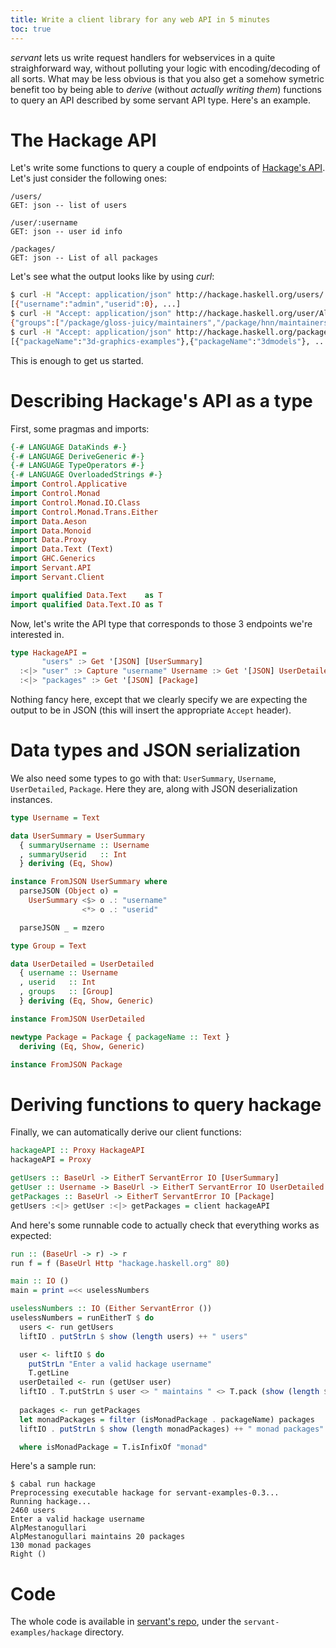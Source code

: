 ```yaml
---
title: Write a client library for any web API in 5 minutes
toc: true
---
```


*servant* lets us write request handlers for webservices in a quite straighforward way, without polluting your logic with encoding/decoding of all sorts. What may be less obvious is that you also get a somehow symetric benefit too by being able to *derive* (without *actually writing them*) functions to query an API described by some servant API type. Here's an example.

# The Hackage API

Let's write some functions to query a couple of endpoints of [Hackage's API](http://hackage.haskell.org/api). Let's just consider the following ones:

```
/users/
GET: json -- list of users

/user/:username
GET: json -- user id info

/packages/
GET: json -- List of all packages
```

Let's see what the output looks like by using *curl*:

``` bash
$ curl -H "Accept: application/json" http://hackage.haskell.org/users/
[{"username":"admin","userid":0}, ...]
$ curl -H "Accept: application/json" http://hackage.haskell.org/user/AlpMestanogullari
{"groups":["/package/gloss-juicy/maintainers","/package/hnn/maintainers","/package/hspec-attoparsec/maintainers","/package/kmeans-vector/maintainers","/package/pastis/maintainers","/package/probable/maintainers","/package/servant-client/maintainers","/package/servant-docs/maintainers","/package/servant-jquery/maintainers","/package/servant-pool/maintainers","/package/servant-postgresql/maintainers","/package/servant-response/maintainers","/package/servant-scotty/maintainers","/package/servant-server/maintainers","/package/servant/maintainers","/package/sitemap/maintainers","/package/statistics-linreg/maintainers","/package/taggy-lens/maintainers","/package/taggy/maintainers","/packages/uploaders"],"username":"AlpMestanogullari","userid":75}
$ curl -H "Accept: application/json" http://hackage.haskell.org/packages/
[{"packageName":"3d-graphics-examples"},{"packageName":"3dmodels"}, ...]
```

This is enough to get us started.

# Describing Hackage's API as a type

First, some pragmas and imports:

``` haskell
{-# LANGUAGE DataKinds #-}
{-# LANGUAGE DeriveGeneric #-}
{-# LANGUAGE TypeOperators #-}
{-# LANGUAGE OverloadedStrings #-}
import Control.Applicative
import Control.Monad
import Control.Monad.IO.Class
import Control.Monad.Trans.Either
import Data.Aeson
import Data.Monoid
import Data.Proxy
import Data.Text (Text)
import GHC.Generics
import Servant.API
import Servant.Client

import qualified Data.Text    as T
import qualified Data.Text.IO as T
```

Now, let's write the API type that corresponds to those 3 endpoints we're interested in.

``` haskell
type HackageAPI =
       "users" :> Get '[JSON] [UserSummary]
  :<|> "user" :> Capture "username" Username :> Get '[JSON] UserDetailed
  :<|> "packages" :> Get '[JSON] [Package]
```

Nothing fancy here, except that we clearly specify
we are expecting the output to be in JSON (this will insert the appropriate `Accept` header).

# Data types and JSON serialization

We also need some types to go with that: `UserSummary`, `Username`, `UserDetailed`, `Package`. Here they are, along with JSON deserialization instances.

``` haskell
type Username = Text

data UserSummary = UserSummary
  { summaryUsername :: Username
  , summaryUserid   :: Int
  } deriving (Eq, Show)

instance FromJSON UserSummary where
  parseJSON (Object o) =
    UserSummary <$> o .: "username"
                <*> o .: "userid"

  parseJSON _ = mzero

type Group = Text

data UserDetailed = UserDetailed
  { username :: Username
  , userid   :: Int
  , groups   :: [Group]
  } deriving (Eq, Show, Generic)

instance FromJSON UserDetailed

newtype Package = Package { packageName :: Text }
  deriving (Eq, Show, Generic)

instance FromJSON Package
```

# Deriving functions to query hackage

Finally, we can automatically derive our client functions:

``` haskell
hackageAPI :: Proxy HackageAPI
hackageAPI = Proxy

getUsers :: BaseUrl -> EitherT ServantError IO [UserSummary] 
getUser :: Username -> BaseUrl -> EitherT ServantError IO UserDetailed
getPackages :: BaseUrl -> EitherT ServantError IO [Package]
getUsers :<|> getUser :<|> getPackages = client hackageAPI
```

And here's some runnable code to actually check that everything works as expected:

``` haskell
run :: (BaseUrl -> r) -> r
run f = f (BaseUrl Http "hackage.haskell.org" 80)

main :: IO ()
main = print =<< uselessNumbers

uselessNumbers :: IO (Either ServantError ())
uselessNumbers = runEitherT $ do
  users <- run getUsers
  liftIO . putStrLn $ show (length users) ++ " users"

  user <- liftIO $ do
    putStrLn "Enter a valid hackage username"
    T.getLine
  userDetailed <- run (getUser user)
  liftIO . T.putStrLn $ user <> " maintains " <> T.pack (show (length $ groups userDetailed)) <> " packages"
  
  packages <- run getPackages 
  let monadPackages = filter (isMonadPackage . packageName) packages
  liftIO . putStrLn $ show (length monadPackages) ++ " monad packages"

  where isMonadPackage = T.isInfixOf "monad"
```

Here's a sample run:

```
$ cabal run hackage
Preprocessing executable hackage for servant-examples-0.3...
Running hackage...
2460 users
Enter a valid hackage username
AlpMestanogullari
AlpMestanogullari maintains 20 packages
130 monad packages
Right ()
```

# Code

The whole code is available in [servant's repo](http://github.com/haskell-servant/servant), under the `servant-examples/hackage` directory.
